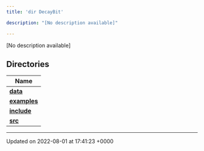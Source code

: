 ```yaml
---
title: 'dir DecayBit'

description: "[No description available]"

---
```







[No description available]

## Directories

| Name           |
| -------------- |
| **[data](/documentation/code/gambit_sphinx/files/dir_8fe997977ddeb46c2d5a9c45a7a327f9/#dir-data)**  |
| **[examples](/documentation/code/gambit_sphinx/files/dir_f7f1c49d68d0e9e50a92e471faebf0d2/#dir-examples)**  |
| **[include](/documentation/code/gambit_sphinx/files/dir_3afb9e2f400de8c7e9b605282e1c5dea/#dir-include)**  |
| **[src](/documentation/code/gambit_sphinx/files/dir_6418f39ebee91d99489cd9378d83f0ed/#dir-src)**  |






-------------------------------

Updated on 2022-08-01 at 17:41:23 +0000
